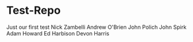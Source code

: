 # Test-Repo
Just our first test
Nick Zambelli
Andrew O'Brien
John Polich
John Spirk
Adam Howard
Ed Harbison
Devon Harris
